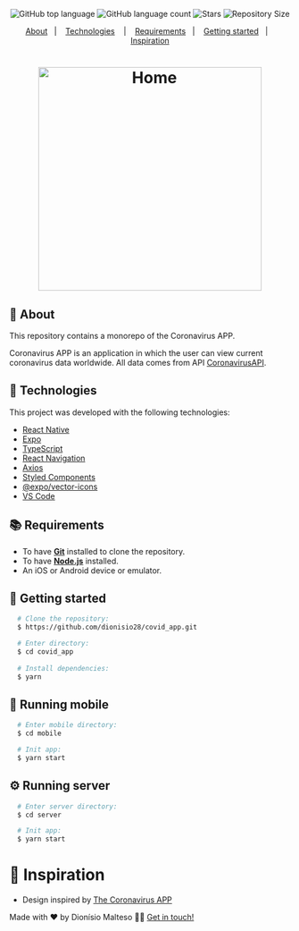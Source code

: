 <p align="center">
  <img alt="GitHub top language" src="https://img.shields.io/github/languages/top/dionisio28/covid_app">
  <img alt="GitHub language count" src="https://img.shields.io/github/languages/count/dionisio28/covid_app">
  <img alt="Stars" src="https://img.shields.io/github/stars/dionisio28/covid_app">
  <img alt="Repository Size" src="https://img.shields.io/github/repo-size/dionisio28/covid_app">
</p>

<p align="center">
  <a href="#page_with_curl-about">About</a>&nbsp;&nbsp;&nbsp;|&nbsp;&nbsp;&nbsp;
  <a href="#hammer-technologies">Technologies</a>
  &nbsp;&nbsp;&nbsp;|&nbsp;&nbsp;&nbsp;
  <a href="#books-requirements">Requirements</a>&nbsp;&nbsp;&nbsp;|&nbsp;&nbsp;&nbsp;
  <a href="#rocket-getting-started">Getting started</a>&nbsp;&nbsp;&nbsp;|&nbsp;&nbsp;&nbsp;
  <a href="#thought_balloon-inspiration">Inspiration</a>
</p>

<h1 align="center">
  <img alt="Home" src="https://res.cloudinary.com/drhbcsvo1/image/upload/v1638192347/print1_hc6izq.png" width="400" />
</h1>

## :page_with_curl: About
This repository contains a monorepo of the Coronavirus APP.

Coronavirus APP is an application in which the user can view current coronavirus data worldwide. All data comes from API [CoronavirusAPI](https://coronavirus.app/api).

## :hammer: Technologies

This project was developed with the following technologies:

- [React Native](https://reactnative.dev/)
- [Expo](https://expo.io/)
- [TypeScript](https://www.typescriptlang.org/)
- [React Navigation](https://reactnavigation.org/)
- [Axios](https://github.com/axios/axios)
- [Styled Components](https://styled-components.com/)
- [@expo/vector-icons](https://docs.expo.io/guides/icons/)
- [VS Code](https://code.visualstudio.com/)

## :books: Requirements
- To have [**Git**](https://git-scm.com/) installed to clone the repository.
- To have [**Node.js**](https://nodejs.org/en/) installed.
- An iOS or Android device or emulator.

## :rocket: Getting started
``` bash
  # Clone the repository:
  $ https://github.com/dionisio28/covid_app.git

  # Enter directory:
  $ cd covid_app
  
  # Install dependencies:
  $ yarn
```

## :iphone: Running mobile
```bash
  # Enter mobile directory:
  $ cd mobile

  # Init app:
  $ yarn start
```

## :gear: Running server
```bash
  # Enter server directory:
  $ cd server

  # Init app:
  $ yarn start
```

# :thought_balloon: Inspiration
- Design inspired by [The Coronavirus APP](https://coronavirus.app/map)

Made with ❤️ by Dionísio Malteso 👋🏻 [Get in touch!](https://github.com/dionisio28)
